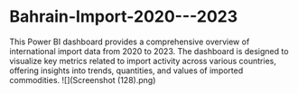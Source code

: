 # Bahrain-Import-2020---2023

This Power BI dashboard provides a comprehensive overview of international import data from 2020 to 2023. The dashboard is designed to visualize key metrics related to import activity across various countries, offering insights into trends, quantities, and values of imported commodities.
![](Screenshot (128).png)
